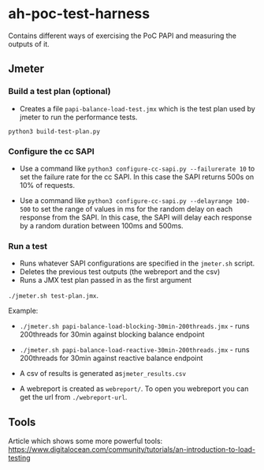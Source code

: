 # ah-poc-test-harness

Contains different ways of exercising the PoC PAPI and measuring the outputs of it.

## Jmeter

### Build a test plan (optional)

- Creates a file `papi-balance-load-test.jmx` which is the test plan used by
jmeter to run the performance tests.

`python3 build-test-plan.py`

### Configure the cc SAPI

- Use a command like `python3 configure-cc-sapi.py --failurerate 10` to set the failure rate
for the cc SAPI. In this case the SAPI returns 500s on 10% of requests.

- Use a command like `python3 configure-cc-sapi.py --delayrange 100-500` to set the range of
values in ms for the random delay on each response from the SAPI. In this case, the SAPI will
delay each response by a random duration between 100ms and 500ms.

### Run a test

- Runs whatever SAPI configurations are specified in the `jmeter.sh` script.
- Deletes the previous test outputs (the webreport and the csv) 
- Runs a JMX test plan passed in as the first argument

`./jmeter.sh test-plan.jmx`.

Example:
- `./jmeter.sh papi-balance-load-blocking-30min-200threads.jmx` - runs 200threads for 30min against blocking balance endpoint
- `./jmeter.sh papi-balance-load-reactive-30min-200threads.jmx` - runs 200threads for 30min against reactive balance endpoint


- A csv of results is generated as`jmeter_results.csv`
- A webreport is created as `webreport/`. To open you webreport you can get the url from `./webreport-url`.

## Tools

Article which shows some more powerful tools: https://www.digitalocean.com/community/tutorials/an-introduction-to-load-testing

